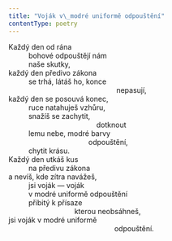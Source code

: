 ```yaml
---
title: "Voják v\_modré uniformě odpouštění"
contentType: poetry
---
```


<section>

Každý den od rána  
          bohové odpouštějí nám  
          naše skutky,  
každý den předivo zákona  
          se trhá, látáš ho, konce  
                                                      nepasují,  
každý den se posouvá konec,  
          ruce natahuješ vzhůru,  
          snažíš se zachytit,  
                                            dotknout  
          lemu nebe, modré barvy  
                                        odpouštění,  
          chytit krásu.  
Každý den utkáš kus  
          na předivu zákona  
a nevíš, kde zítra navážeš,  
          jsi voják — voják  
          v modré uniformě odpouštění  
          přibitý k přísaze  
                                 kterou neobsáhneš,  
jsi voják v modré uniformě  
                                                     odpouštění.

</section>
